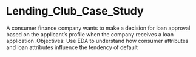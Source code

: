 # Lending_Club_Case_Study
A consumer finance company wants to make a decision for loan approval based on the applicant’s profile when the company receives a loan application .Objectives: Use EDA to understand how consumer attributes and loan attributes influence the tendency of default
